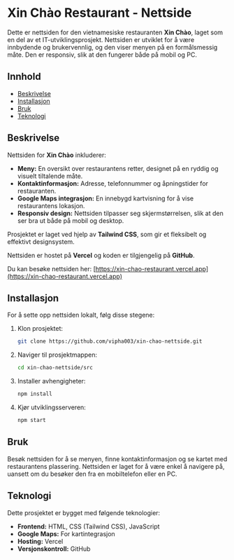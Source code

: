 # Xin Chào Restaurant - Nettside

Dette er nettsiden for den vietnamesiske restauranten **Xin Chào**, laget som en del av et IT-utviklingsprosjekt. Nettsiden er utviklet for å være innbydende og brukervennlig, og den viser menyen på en formålsmessig måte. Den er responsiv, slik at den fungerer både på mobil og PC.

## Innhold
- [Beskrivelse](#beskrivelse)
- [Installasjon](#installasjon)
- [Bruk](#bruk)
- [Teknologi](#teknologi)

## Beskrivelse

Nettsiden for **Xin Chào** inkluderer:
- **Meny:** En oversikt over restaurantens retter, designet på en ryddig og visuelt tiltalende måte.
- **Kontaktinformasjon:** Adresse, telefonnummer og åpningstider for restauranten.
- **Google Maps integrasjon:** En innebygd kartvisning for å vise restaurantens lokasjon.
- **Responsiv design:** Nettsiden tilpasser seg skjermstørrelsen, slik at den ser bra ut både på mobil og desktop.

Prosjektet er laget ved hjelp av **Tailwind CSS**, som gir et fleksibelt og effektivt designsystem.

Nettsiden er hostet på **Vercel** og koden er tilgjengelig på **GitHub**.

Du kan besøke nettsiden her: [https://xin-chao-restaurant.vercel.app](https://xin-chao-restaurant.vercel.app)

## Installasjon

For å sette opp nettsiden lokalt, følg disse stegene:

1. Klon prosjektet:
   ```bash
   git clone https://github.com/vipha003/xin-chao-nettside.git

2. Naviger til prosjektmappen:
   ```bash
   cd xin-chao-nettside/src

3. Installer avhengigheter:
   ```bash
   npm install

4. Kjør utviklingsserveren:
   ```bash
   npm start

## Bruk

Besøk nettsiden for å se menyen, finne kontaktinformasjon og se kartet med restaurantens plassering. Nettsiden er laget for å være enkel å navigere på, uansett om du besøker den fra en mobiltelefon eller en PC.

## Teknologi

Dette prosjektet er bygget med følgende teknologier:

- **Frontend:** HTML, CSS (Tailwind CSS), JavaScript
- **Google Maps:** For kartintegrasjon
- **Hosting:** Vercel
- **Versjonskontroll:** GitHub

